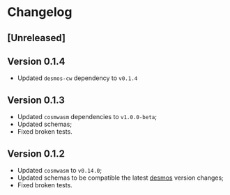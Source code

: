 # Changelog
## [Unreleased]

## Version 0.1.4
- Updated `desmos-cw` dependency to `v0.1.4`

## Version 0.1.3
- Updated `cosmwasm` dependencies to `v1.0.0-beta`;
- Updated schemas;
- Fixed broken tests.

## Version 0.1.2
- Updated `cosmwasm` to `v0.14.0`;
- Updated schemas to be compatible the latest [desmos](https://github.com/desmos-labs/desmos) version changes;
- Fixed broken tests.
